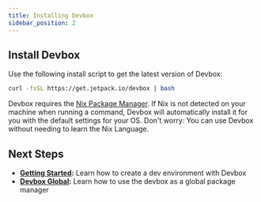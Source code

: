```yaml
---
title: Installing Devbox
sidebar_position: 2
---
```


## Install Devbox

Use the following install script to get the latest version of Devbox:

```bash
curl -fsSL https://get.jetpack.io/devbox | bash
```

Devbox requires the [Nix Package Manager](https://nixos.org/download.html). If Nix is not detected on your machine when running a command, Devbox will automatically install it for you with the default settings for your OS. Don't worry: You can use Devbox without needing to learn the Nix Language.

## Next Steps

* **[Getting Started](quickstart.mdx):** Learn how to create a dev environment with Devbox
* **[Devbox Global](devbox_global.md):** Learn how to use the devbox as a global package manager